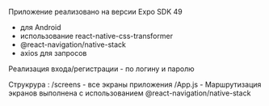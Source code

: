 Приложение реализовано на версии Expo SDK 49 
- для Android 
- использование react-native-css-transformer
- @react-navigation/native-stack
- axios для запросов 

Реализация входа/регистрации - по логину и паролю 

Струкрура :
/screens - все экраны приложения
/App.js - Маршрутизация экранов выполнена с использованием @react-navigation/native-stack
